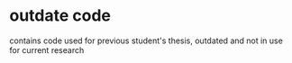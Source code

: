 # outdate code

contains code used for previous student's thesis, outdated and not in use for current research
